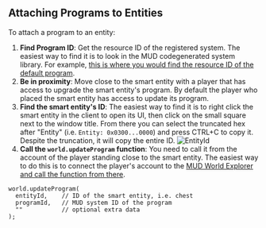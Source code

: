 ## Attaching Programs to Entities

To attach a program to an entity:

1. **Find Program ID**: Get the resource ID of the registered system. The easiest way to find it is to look in the MUD codegenerated system library. For example, [this is where you would find the resource ID of the default program](https://github.com/dustproject/dust/blob/6ad697a45c99ee3418196968b01cc38c73626aec/packages/programs/src/codegen/systems/DefaultProgramSystemLib.sol#L21).
2. **Be in proximity**: Move close to the smart entity with a player that has access to upgrade the smart entity's program. By default the player who placed the smart entity has access to update its program.
3. **Find the smart entity's ID**: The easiest way to find it is to right click the smart entity in the client to open its UI, then click on the small square next to the window title. From there you can select the truncated hex after "Entity" (i.e. `Entity: 0x0300...0000`) and press CTRL+C to copy it. Despite the truncation, it will copy the entire ID.
   ![EntityId](/smart-entity-id.png)
4. **Call the `world.updateProgram` function**: You need to call it from the account of the player standing close to the smart entity. The easiest way to do this is to connect the player's account to the [MUD World Explorer and call the function from there](https://explorer.mud.dev/redstone/worlds/0x253eb85B3C953bFE3827CC14a151262482E7189C/interact?expanded=root%2C0x7379000000000000000000000000000050726f6772616d53797374656d000000&filter=updatePro#0x7379000000000000000000000000000050726f6772616d53797374656d000000-0x843bb3c7cebac75f0b0ba241960c28d7148f695cb075442ee297284be1b22360).

```solidity
world.updateProgram(
  entityId,    // ID of the smart entity, i.e. chest
  programId,   // MUD system ID of the program
  ""           // optional extra data
);
```
